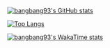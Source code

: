 [![bangbang93's GitHub stats](https://github-readme-stats.vercel.app/api?username=bangbang93&theme=onedark)](https://github.com/bangbang93)

[![Top Langs](https://github-readme-stats.vercel.app/api/top-langs/?username=bangbang93&theme=onedark)](https://github.com/bangbang93)

[![bangbang93's WakaTime stats](https://github-readme-stats.vercel.app/api/wakatime?username=bangbang93)](https://github.com/bangbang93)
